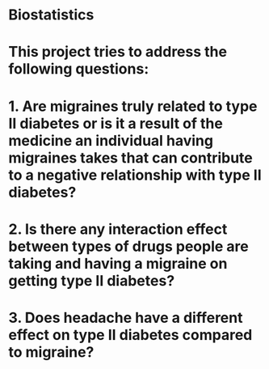 # Biostatistics
# This project tries to address the following questions:
# 1. Are migraines truly related to type II diabetes or is it a result of the medicine an individual having migraines takes that can contribute to a negative relationship with type II diabetes? 

# 2. Is there any interaction effect between types of drugs people are taking and having a migraine on getting type II diabetes?

# 3. Does headache have a different effect on type II diabetes compared to migraine?
